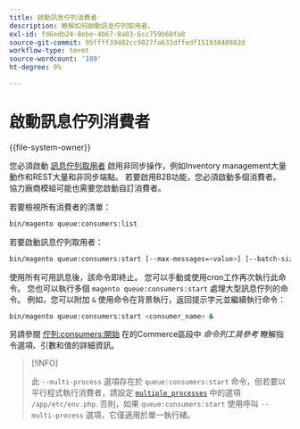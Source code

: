 ```yaml
---
title: 啟動訊息佇列消費者
description: 瞭解如何啟動訊息佇列取用者。
exl-id: fd6edb24-8ebe-4b67-8a03-6cc759b60fa8
source-git-commit: 95ffff39d82cc9027fa633dffedf15193040802d
workflow-type: tm+mt
source-wordcount: '189'
ht-degree: 0%

---
```


# 啟動訊息佇列消費者

{{file-system-owner}}

您必須啟動 [訊息佇列取用者](../queues/consumers.md) 啟用非同步操作，例如Inventory management大量動作和REST大量和非同步端點。 若要啟用B2B功能，您必須啟動多個消費者。 協力廠商模組可能也需要您啟動自訂消費者。

若要檢視所有消費者的清單：

```bash
bin/magento queue:consumers:list
```

若要啟動訊息佇列取用者：

```bash
bin/magento queue:consumers:start [--max-messages=<value>] [--batch-size=<value>] [--single-thread] [--area-code=<value>] [--multi-process=<value>] <consumer_name>
```

使用所有可用訊息後，該命令即終止。 您可以手動或使用cron工作再次執行此命令。 您也可以執行多個 `magento queue:consumers:start` 處理大型訊息佇列的命令。 例如，您可以附加 `&` 使用命令在背景執行，返回提示字元並繼續執行命令：

```bash
bin/magento queue:consumers:start <consumer_name> &
```

另請參閱 [佇列:consumers:開始](https://devdocs.magento.com/guides/v2.4/reference/cli/magento-commerce.html#queueconsumersstart) 在的Commerce區段中 _命令列工具參考_ 瞭解指令選項、引數和值的詳細資訊。

>[!INFO]
>
>此 `--multi-process` 選項存在於 `queue:consumers:start` 命令，但若要以平行程式執行消費者，請設定 [`multiple_processes`](../queues/manage-message-queues.md#configuration) 中的選項 `/app/etc/env.php`. 否則，如果 `queue:consumers:start` 使用呼叫 `--multi-process` 選項，它僅適用於單一執行緒。

